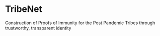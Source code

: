 # TribeNet
 Construction of Proofs of Immunity for the Post Pandemic Tribes through trustworthy, transparent identity
